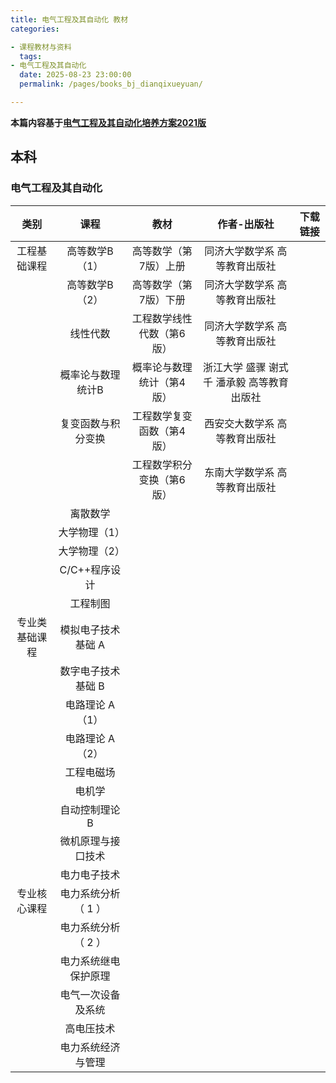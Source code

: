 ```yaml
---
title: 电气工程及其自动化 教材
categories: 

- 课程教材与资料
  tags: 
- 电气工程及其自动化
  date: 2025-08-23 23:00:00
  permalink: /pages/books_bj_dianqixueyuan/

---
```


**本篇内容基于[电气工程及其自动化培养方案2021版](培养方案)**

## 本科

### 电气工程及其自动化

| 类别      | 课程           | 教材            | 作者-出版社                  | 下载链接 |
|:-------:|:------------:|:-------------:|:-----------------------:|:----:|
| 工程基础课程  | 高等数学B（1）     | 高等数学（第7版）上册   | 同济大学数学系 高等教育出版社         |      |
|         | 高等数学B（2）     | 高等数学（第7版）下册   | 同济大学数学系 高等教育出版社         |      |
|         | 线性代数         | 工程数学线性代数（第6版） | 同济大学数学系 高等教育出版社         |      |
|         | 概率论与数理统计B    | 概率论与数理统计（第4版） | 浙江大学 盛骤 谢式千 潘承毅 高等教育出版社 |      |
|         | 复变函数与积分变换    | 工程数学复变函数（第4版） | 西安交大数学系 高等教育出版社         |      |
|         |              | 工程数学积分变换（第6版） | 东南大学数学系 高等教育出版社         |      |
|         | 离散数学         |               |                         |      |
|         | 大学物理（1）      |               |                         |      |
|         | 大学物理（2）      |               |                         |      |
|         | C/C++程序设计    |               |                         |      |
|         | 工程制图         |               |                         |      |
| 专业类基础课程 | 模拟电子技术基础 A   |               |                         |      |
|         | 数字电子技术基础 B   |               |                         |      |
|         | 电路理论 A（1）    |               |                         |      |
|         | 电路理论 A（2）    |               |                         |      |
|         | 工程电磁场        |               |                         |      |
|         | 电机学          |               |                         |      |
|         | 自动控制理论 B     |               |                         |      |
|         | 微机原理与接口技术    |               |                         |      |
|         | 电力电子技术       |               |                         |      |
| 专业核心课程  | 电力系统分析 （ 1 ） |               |                         |      |
|         | 电力系统分析 （ 2 ） |               |                         |      |
|         | 电力系统继电保护原理   |               |                         |      |
|         | 电气一次设备及系统    |               |                         |      |
|         | 高电压技术        |               |                         |      |
|         | 电力系统经济与管理    |               |                         |      |
